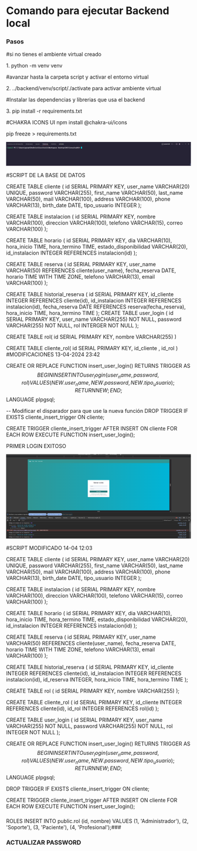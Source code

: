 <h1>Comando para ejecutar <b>Backend</b> local</h1>

<h3>Pasos</h3>

#si no tienes el ambiente virtual creado
<p>1.  python -m venv venv </p>

#avanzar hasta la carpeta script y activar el entorno virtual
<p>2. ../backend/venv/script/./activate para activar ambiente virtual</p>

#Instalar las dependencias  y librerias que usa el backend
<p>3.  pip install -r requirements.txt</p>

#CHAKRA ICONS UI
npm install @chakra-ui/icons


pip freeze > requirements.txt

![alt text](image.png)


#SCRIPT DE LA BASE DE DATOS

CREATE TABLE cliente (
    id SERIAL PRIMARY KEY,
    user_name VARCHAR(20) UNIQUE,
    password VARCHAR(255),
    first_name VARCHAR(50),
    last_name VARCHAR(50),
    mail VARCHAR(100),
    address VARCHAR(100),
    phone VARCHAR(13),
    birth_date DATE,
    tipo_usuario INTEGER
);

CREATE TABLE instalacion (
    id SERIAL PRIMARY KEY,
    nombre VARCHAR(100),
    direccion VARCHAR(100),
    telefono VARCHAR(15),
    correo VARCHAR(100)
);

CREATE TABLE horario (
    id SERIAL PRIMARY KEY,
    dia VARCHAR(10),
    hora_inicio TIME,
    hora_termino TIME,
    estado_disponibilidad VARCHAR(20),
    id_instalacion INTEGER REFERENCES instalacion(id)
);

CREATE TABLE reserva (
    id SERIAL PRIMARY KEY,
    user_name VARCHAR(50) REFERENCES cliente(user_name),
    fecha_reserva DATE,
    horario TIME WITH TIME ZONE, 
    telefono VARCHAR(13),
    email VARCHAR(100)
);

CREATE TABLE historial_reserva (
    id SERIAL PRIMARY KEY,
    id_cliente INTEGER REFERENCES cliente(id),
    id_instalacion INTEGER REFERENCES instalacion(id),
    fecha_reserva DATE REFERENCES reserva(fecha_reserva),
    hora_inicio TIME,
    hora_termino TIME
);
CREATE TABLE user_login (
    id SERIAL PRIMARY KEY,
    user_name VARCHAR(255) NOT NULL,
    password VARCHAR(255) NOT NULL,
    rol INTERGER NOT NULL
);

CREATE TABLE rol(
    id SERIAL PRIMARY KEY,
    nombre VARCHAR(255)
)

CREATE TABLE cliente_rol(
    id SERIAL PRIMARY KEY,
    id_cliente ,
    id_rol
)
#MODIFICACIONES 13-04-2024 23:42


CREATE OR REPLACE FUNCTION insert_user_login()
RETURNS TRIGGER AS $$
BEGIN
    INSERT INTO user_login (user_name, password, rol)
    VALUES (NEW.user_name, NEW.password, NEW.tipo_usuario);
    RETURN NEW;
END;
$$ LANGUAGE plpgsql;

-- Modificar el disparador para que use la nueva función
DROP TRIGGER IF EXISTS cliente_insert_trigger ON cliente;

CREATE TRIGGER cliente_insert_trigger
AFTER INSERT ON cliente
FOR EACH ROW
EXECUTE FUNCTION insert_user_login();


PRIMER LOGIN EXITOSO 

![alt text](image-1.png)


#SCRIPT MODIFICADO 14-04 12:03

CREATE TABLE cliente (
    id SERIAL PRIMARY KEY,
    user_name VARCHAR(20) UNIQUE,
    password VARCHAR(255),
    first_name VARCHAR(50),
    last_name VARCHAR(50),
    mail VARCHAR(100),
    address VARCHAR(100),
    phone VARCHAR(13),
    birth_date DATE,
    tipo_usuario INTEGER
);

CREATE TABLE instalacion (
    id SERIAL PRIMARY KEY,
    nombre VARCHAR(100),
    direccion VARCHAR(100),
    telefono VARCHAR(15),
    correo VARCHAR(100)
);

CREATE TABLE horario (
    id SERIAL PRIMARY KEY,
    dia VARCHAR(10),
    hora_inicio TIME,
    hora_termino TIME,
    estado_disponibilidad VARCHAR(20),
    id_instalacion INTEGER REFERENCES instalacion(id)
);

CREATE TABLE reserva (
    id SERIAL PRIMARY KEY,
    user_name VARCHAR(50) REFERENCES cliente(user_name),
    fecha_reserva DATE,
    horario TIME WITH TIME ZONE, 
    telefono VARCHAR(13),
    email VARCHAR(100)
);

CREATE TABLE historial_reserva (
    id SERIAL PRIMARY KEY,
    id_cliente INTEGER REFERENCES cliente(id),
    id_instalacion INTEGER REFERENCES instalacion(id),
    id_reserva INTEGER, 
    hora_inicio TIME,
    hora_termino TIME
);


CREATE TABLE rol (
    id SERIAL PRIMARY KEY,
    nombre VARCHAR(255)
);

CREATE TABLE cliente_rol (
    id SERIAL PRIMARY KEY,
    id_cliente INTEGER REFERENCES cliente(id),
    id_rol INTEGER REFERENCES rol(id)
);

CREATE TABLE user_login (
    id SERIAL PRIMARY KEY,
    user_name VARCHAR(255) NOT NULL,
    password VARCHAR(255) NOT NULL,
    rol INTEGER NOT NULL 
);

CREATE OR REPLACE FUNCTION insert_user_login()
RETURNS TRIGGER AS $$
BEGIN
    INSERT INTO user_login (user_name, password, rol)
    VALUES (NEW.user_name, NEW.password, NEW.tipo_usuario);
    RETURN NEW;
END;
$$ LANGUAGE plpgsql;


DROP TRIGGER IF EXISTS cliente_insert_trigger ON cliente;

CREATE TRIGGER cliente_insert_trigger
AFTER INSERT ON cliente
FOR EACH ROW
EXECUTE FUNCTION insert_user_login();


###
ROLES
INSERT INTO public.rol (id, nombre) VALUES
(1, 'Administrador'),
(2, 'Soporte'),
(3, 'Paciente'),
(4, 'Profesional');###




### ACTUALIZAR PASSWORD 

